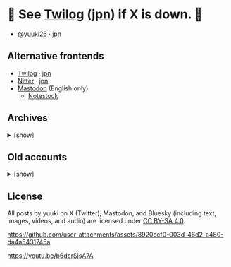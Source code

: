 # 🚨 See [Twilog](https://twilog.togetter.com/yuuki26) ([jpn](https://twilog.togetter.com/yuuki170)) if X is down. 🚨

* [@yuuki26](https://x.com/i/user/1463770680491593729) · [jpn](https://x.com/i/user/1672629051419410435)

## Alternative frontends

* [Twilog](https://twilog.togetter.com/yuuki26) · [jpn](https://twilog.togetter.com/yuuki170)
* [Nitter](https://farside.link/nitter/i/user/1463770680491593729) · [jpn](https://farside.link/nitter/i/user/1672629051419410435)
* [Mastodon](https://mastodon.social/@yuukikonno) (English only)
    * [Notestock](https://notestock.osa-p.net/@yuukikonno@mastodon.social/view)

## Archives

<details>
<summary>[show]</summary>

* [Archive.today](https://archive.today/https://x.com/yuuki26/status/*) · [jpn](https://archive.today/https://x.com/yuuki170/status/*)
* [Posfie (- 2024)](https://posfie.com/@yuuki253/p/T1r2nif) · [jpn](https://posfie.com/@yuuki253/p/kEKxAGg)
* [FC2 Blog (- Jun 2024)](https://yuuki6.blog.fc2.com/)
* [Media (- 2023)](https://drive.google.com/drive/folders/1jiTbgwpmjpOghzxqSQmy_m7WAGxjszZU)

</details>

## Old accounts

<details>
<summary>[show]</summary>

* @yuuki___0517 (2019)
    * [Pawoo](https://pawoo.net/@yuuki___0517)
    * [Archive.today](https://archive.today/https://twitter.com/yuuki___0517/status/*)
    * [Internet Archive](https://web.archive.org/web/*/https://twitter.com/yuuki___0517/status/*)
    * [FC2 Blog](https://yuukishogi.blog.fc2.com/)

</details>

## License

All posts by yuuki on X (Twitter), Mastodon, and Bluesky (including text, images, videos, and audio) are licensed under [CC BY-SA 4.0](https://creativecommons.org/licenses/by-sa/4.0/).

https://github.com/user-attachments/assets/8920ccf0-003d-46d2-a480-da4a5431745a

https://youtu.be/b6dcrSjsA7A
